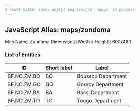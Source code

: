 ```yaml
---
# Front matter (even empty) required for Jekyll to process
---
```


## JavaScript Alias: maps/zondoma

Map Name: Zondoma
Dimensions (Width x Height): 600x460

### List of Entities

ID | Short label | Label
---|---|---|
BF.NO.ZM.BO|BO|Boussou Department
BF.NO.ZM.GO|GO|Gourcy Department
BF.NO.ZM.BA|BA|Bassi Department
BF.NO.ZM.TO|TO|Tougo Department
